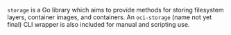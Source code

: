 `storage` is a Go library which aims to provide methods for storing filesystem
layers, container images, and containers.  An `oci-storage` (name not yet
final) CLI wrapper is also included for manual and scripting use.
